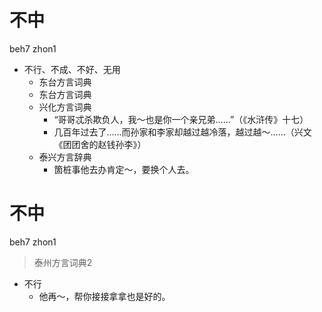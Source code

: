 # 不中
beh7 zhon1
+ 不行、不成、不好、无用
  * 东台方言词典
  * 东台方言词典
  * 兴化方言词典
    - “哥哥忒杀欺负人，我～也是你一个亲兄弟……”（《水浒传》十七）
    - 几百年过去了……而孙家和李家却越过越冷落，越过越～……（兴文《团团舍的赵钱孙李》）
  * 泰兴方言辞典
    - 箇桩事他去办肯定～，要换个人去。

# 不中
beh7 zhon1
> 泰州方言词典2
- 不行
  - 他再～，帮你接接拿拿也是好的。
